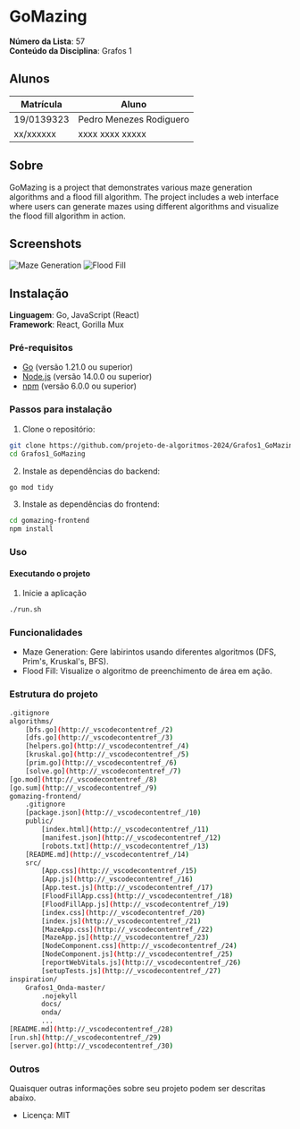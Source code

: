 # GoMazing

**Número da Lista**: 57<br>
**Conteúdo da Disciplina**: Grafos 1<br>

## Alunos

| Matrícula   | Aluno                       |
| ----------- | --------------------------- |
| 19/0139323  | Pedro Menezes Rodiguero     |
| xx/xxxxxx   | xxxx xxxx xxxxx             |

## Sobre

GoMazing is a project that demonstrates various maze generation algorithms and a flood fill algorithm. The project includes a web interface where users can generate mazes using different algorithms and visualize the flood fill algorithm in action.

## Screenshots

![Maze Generation](screenshots/maze_generation.png)
![Flood Fill](screenshots/flood_fill.png)

## Instalação

**Linguagem**: Go, JavaScript (React)<br>
**Framework**: React, Gorilla Mux

### Pré-requisitos

- [Go](https://golang.org/doc/install) (versão 1.21.0 ou superior)
- [Node.js](https://nodejs.org/) (versão 14.0.0 ou superior)
- [npm](https://www.npmjs.com/get-npm) (versão 6.0.0 ou superior)

### Passos para instalação

1. Clone o repositório:

```sh
git clone https://github.com/projeto-de-algoritmos-2024/Grafos1_GoMazing.git
cd Grafos1_GoMazing
```
2. Instale as dependências do backend:
```sh
go mod tidy
```
3. Instale as dependências do frontend:
```sh
cd gomazing-frontend
npm install
```

### Uso

#### Executando o projeto
1. Inicie a aplicação
```sh
./run.sh
```

### Funcionalidades
- Maze Generation: Gere labirintos usando diferentes algoritmos (DFS, Prim's, Kruskal's, BFS).
- Flood Fill: Visualize o algoritmo de preenchimento de área em ação.

### Estrutura do projeto
```sh
.gitignore
algorithms/
    [bfs.go](http://_vscodecontentref_/2)
    [dfs.go](http://_vscodecontentref_/3)
    [helpers.go](http://_vscodecontentref_/4)
    [kruskal.go](http://_vscodecontentref_/5)
    [prim.go](http://_vscodecontentref_/6)
    [solve.go](http://_vscodecontentref_/7)
[go.mod](http://_vscodecontentref_/8)
[go.sum](http://_vscodecontentref_/9)
gomazing-frontend/
    .gitignore
    [package.json](http://_vscodecontentref_/10)
    public/
        [index.html](http://_vscodecontentref_/11)
        [manifest.json](http://_vscodecontentref_/12)
        [robots.txt](http://_vscodecontentref_/13)
    [README.md](http://_vscodecontentref_/14)
    src/
        [App.css](http://_vscodecontentref_/15)
        [App.js](http://_vscodecontentref_/16)
        [App.test.js](http://_vscodecontentref_/17)
        [FloodFillApp.css](http://_vscodecontentref_/18)
        [FloodFillApp.js](http://_vscodecontentref_/19)
        [index.css](http://_vscodecontentref_/20)
        [index.js](http://_vscodecontentref_/21)
        [MazeApp.css](http://_vscodecontentref_/22)
        [MazeApp.js](http://_vscodecontentref_/23)
        [NodeComponent.css](http://_vscodecontentref_/24)
        [NodeComponent.js](http://_vscodecontentref_/25)
        [reportWebVitals.js](http://_vscodecontentref_/26)
        [setupTests.js](http://_vscodecontentref_/27)
inspiration/
    Grafos1_Onda-master/
        .nojekyll
        docs/
        onda/
        ...
[README.md](http://_vscodecontentref_/28)
[run.sh](http://_vscodecontentref_/29)
[server.go](http://_vscodecontentref_/30)
```

### Outros
Quaisquer outras informações sobre seu projeto podem ser descritas abaixo.

- Licença: MIT
